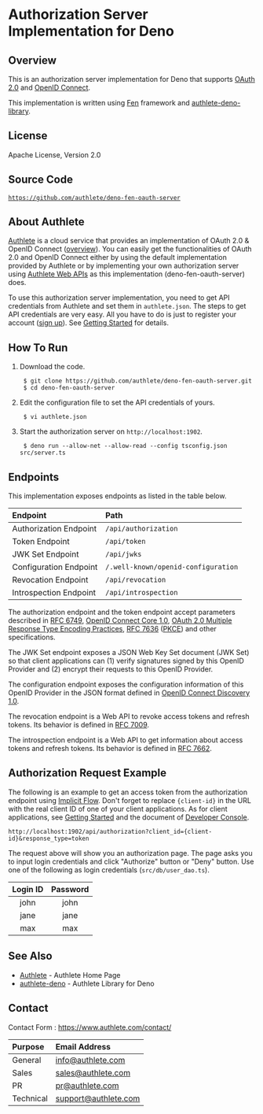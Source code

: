 Authorization Server Implementation for Deno
=============================================

Overview
--------

This is an authorization server implementation for Deno that supports
[OAuth 2.0][RFC6749] and [OpenID Connect][OIDC].

This implementation is written using [Fen][Fen] framework and
[authlete-deno-library][AuthleteDeno].

License
-------

  Apache License, Version 2.0

Source Code
-----------

  <code>https://github.com/authlete/deno-fen-oauth-server</code>

About Authlete
--------------

[Authlete][Authlete] is a cloud service that provides an implementation of
OAuth 2.0 & OpenID Connect ([overview][AuthleteOverview]). You can easily get
the functionalities of OAuth 2.0 and OpenID Connect either by using the default
implementation provided by Authlete or by implementing your own authorization
server using [Authlete Web APIs][AuthleteAPI] as this implementation
(deno-fen-oauth-server) does.

To use this authorization server implementation, you need to get API credentials
from Authlete and set them in `authlete.json`. The steps to get API credentials
are very easy. All you have to do is just to register your account
([sign up][AuthleteSignUp]). See [Getting Started][AuthleteGettingStarted]
for details.

How To Run
----------

1. Download the code.

        $ git clone https://github.com/authlete/deno-fen-oauth-server.git
        $ cd deno-fen-oauth-server

2. Edit the configuration file to set the API credentials of yours.

        $ vi authlete.json

3. Start the authorization server on `http://localhost:1902`.

        $ deno run --allow-net --allow-read --config tsconfig.json src/server.ts

Endpoints
---------

This implementation exposes endpoints as listed in the table below.

| Endpoint                             | Path                                |
|:-------------------------------------|:------------------------------------|
| Authorization Endpoint               | `/api/authorization`                |
| Token Endpoint                       | `/api/token`                        |
| JWK Set Endpoint                     | `/api/jwks`                         |
| Configuration Endpoint               | `/.well-known/openid-configuration` |
| Revocation Endpoint                  | `/api/revocation`                   |
| Introspection Endpoint               | `/api/introspection`                |

The authorization endpoint and the token endpoint accept parameters described
in [RFC 6749][RFC6749], [OpenID Connect Core 1.0][OIDCCore],
[OAuth 2.0 Multiple Response Type Encoding Practices][MultiResponseType],
[RFC 7636][RFC7636] ([PKCE][PKCE]) and other specifications.

The JWK Set endpoint exposes a JSON Web Key Set document (JWK Set) so that
client applications can (1) verify signatures signed by this OpenID Provider
and (2) encrypt their requests to this OpenID Provider.

The configuration endpoint exposes the configuration information of this OpenID
Provider in the JSON format defined in [OpenID Connect Discovery 1.0][OIDCDiscovery].

The revocation endpoint is a Web API to revoke access tokens and refresh
tokens. Its behavior is defined in [RFC 7009][RFC7009].

The introspection endpoint is a Web API to get information about access
tokens and refresh tokens. Its behavior is defined in [RFC 7662][RFC7662].

Authorization Request Example
-----------------------------

The following is an example to get an access token from the authorization
endpoint using [Implicit Flow][ImplicitFlow]. Don't forget to replace
`{client-id}` in the URL with the real client ID of one of your client
applications. As for client applications, see
[Getting Started][AuthleteGettingStarted] and the document of
[Developer Console][DeveloperConsole].

    http://localhost:1902/api/authorization?client_id={client-id}&response_type=token

The request above will show you an authorization page. The page asks you
to input login credentials and click "Authorize" button or "Deny" button.
Use one of the following as login credentials (`src/db/user_dao.ts`).

| Login ID | Password |
|:--------:|:--------:|
|   john   |   john   |
|   jane   |   jane   |
|   max    |   max    |

See Also
--------

- [Authlete][Authlete] - Authlete Home Page
- [authlete-deno][AuthleteDeno] - Authlete Library for Deno

Contact
-------

Contact Form : https://www.authlete.com/contact/

| Purpose   | Email Address        |
|:----------|:---------------------|
| General   | info@authlete.com    |
| Sales     | sales@authlete.com   |
| PR        | pr@authlete.com      |
| Technical | support@authlete.com |

[Authlete]:               https://www.authlete.com/
[AuthleteAPI]:            https://docs.authlete.com/
[AuthleteGettingStarted]: https://www.authlete.com/developers/getting_started/
[AuthleteOverview]:       https://www.authlete.com/developers/overview/
[AuthleteDeno]:           https://github.com/authlete/authlete-deno
[AuthleteSignUp]:         https://so.authlete.com/accounts/signup
[DeveloperConsole]:       https://www.authlete.com/developers/cd_console/
[Fen]:                    https://github.com/fen-land/deno-fen
[ImplicitFlow]:           https://tools.ietf.org/html/rfc6749#section-4.2
[MultiResponseType]:      https://openid.net/specs/oauth-v2-multiple-response-types-1_0.html
[OIDC]:                   https://openid.net/connect/
[OIDCCore]:               https://openid.net/specs/openid-connect-core-1_0.html
[OIDCDiscovery]:          https://openid.net/specs/openid-connect-discovery-1_0.html
[PKCE]:                   https://www.authlete.com/developers/pkce/
[RFC6749]:                https://tools.ietf.org/html/rfc6749
[RFC7009]:                https://tools.ietf.org/html/rfc7009
[RFC7636]:                https://tools.ietf.org/html/rfc7636
[RFC7662]:                https://tools.ietf.org/html/rfc7662
